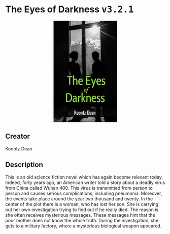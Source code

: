 
# The Eyes of Darkness <kbd>v3.2.1</kbd>

<center>
  <img src="./cover-1024.jpg"/>
</center>

## Creator
Koontz Dean

## Description
This is an old science fiction novel which has again become relevant today. Indeed, forty years ago, an American writer told a story about a deadly virus from China called Wuhan 400. This virus is transmitted from person to person and causes serious complications, including pneumonia. Moreover, the events take place around the year two thousand and twenty. In the center of the plot there is a woman, who has lost her son. She is carrying out her own investigation trying to find out if he really died. The reason is she often receives mysterious messages. These messages hint that the poor mother does not know the whole truth. During the investigation, she gets to a military factory, where a mysterious biological weapon appeared.
